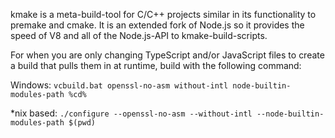 kmake is a meta-build-tool for C/C++ projects similar in its functionality to
premake and cmake.
It is an extended fork of Node.js so it provides the speed of V8 and all of the
Node.js-API to kmake-build-scripts.


For when you are only changing TypeScript and/or JavaScript files to create a build that pulls them in at runtime, build with the following command:

Windows: `vcbuild.bat openssl-no-asm without-intl node-builtin-modules-path %cd%`

*nix based: `./configure --openssl-no-asm --without-intl --node-builtin-modules-path $(pwd)`


